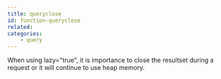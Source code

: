 ```yaml
---
title: queryclose
id: function-queryclose
related:
categories:
    - query
---
```


When using lazy="true", it is importance to close the resultset during a request or it will continue to use heap memory.